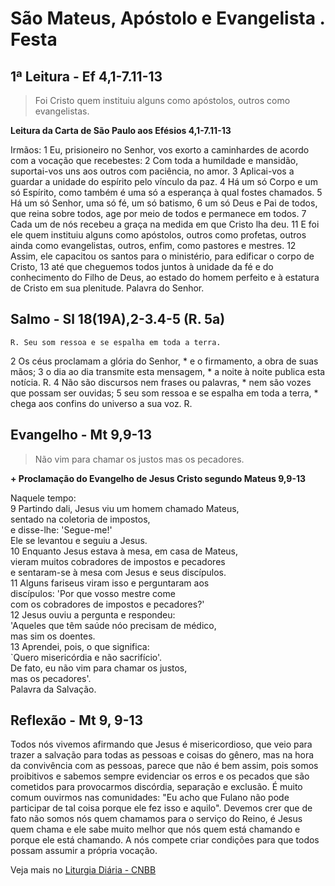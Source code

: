 # São Mateus, Apóstolo e Evangelista . Festa

## 1ª Leitura - Ef 4,1-7.11-13

> Foi Cristo quem instituiu alguns como apóstolos, outros como evangelistas.

**Leitura da Carta de São Paulo aos Efésios 4,1-7.11-13**

Irmãos: 
1 Eu, prisioneiro no Senhor, vos exorto 
 a caminhardes de acordo com a vocação que recebestes: 
2 Com toda a humildade e mansidão, 
 suportai-vos uns aos outros com paciência, no amor. 
3 Aplicai-vos a guardar a unidade do espírito 
 pelo vínculo da paz. 
4 Há um só Corpo e um só Espírito, 
 como também é uma só a esperança à qual fostes chamados. 
5 Há um só Senhor, uma só fé, um só batismo, 
6 um só Deus e Pai de todos, 
 que reina sobre todos, 
 age por meio de todos e permanece em todos. 
7 Cada um de nós recebeu a graça 
 na medida em que Cristo lha deu. 
11 E foi ele quem instituiu alguns como apóstolos, 
 outros como profetas, 
 outros ainda como evangelistas, 
 outros, enfim, como pastores e mestres. 
12 Assim, ele capacitou os santos para o ministério, 
 para edificar o corpo de Cristo, 
13 até que cheguemos todos juntos à unidade da fé 
 e do conhecimento do Filho de Deus, 
 ao estado do homem perfeito 
 e à estatura de Cristo em sua plenitude. 
 Palavra do Senhor.

## Salmo - Sl 18(19A),2-3.4-5 (R. 5a)

`R. Seu som ressoa e se espalha em toda a terra.`

2 Os céus proclamam a glória do Senhor, * 
 e o firmamento, a obra de suas mãos; 
3 o dia ao dia transmite esta mensagem, * 
 a noite à noite publica esta notícia. R. 
4 Não são discursos nem frases ou palavras, * 
 nem são vozes que possam ser ouvidas; 
5 seu som ressoa e se espalha em toda a terra, * 
 chega aos confins do universo a sua voz. R.

## Evangelho - Mt 9,9-13

> Não vim para chamar os justos mas os pecadores.

**+ Proclamação do Evangelho de Jesus Cristo segundo Mateus 9,9-13**

Naquele tempo:    
9 Partindo dali, Jesus viu um homem chamado Mateus,   
 sentado na coletoria de impostos,   
 e disse-lhe: 'Segue-me!'   
 Ele se levantou e seguiu a Jesus.    
10 Enquanto Jesus estava à mesa, em casa de Mateus,   
 vieram muitos cobradores de impostos e pecadores   
 e sentaram-se à mesa com Jesus e seus discípulos.    
11 Alguns fariseus viram isso e perguntaram aos   
 discípulos: 'Por que vosso mestre come   
 com os cobradores de impostos e pecadores?'    
12 Jesus ouviu a pergunta e respondeu:   
 'Aqueles que têm saúde nóo precisam de médico,   
 mas sim os doentes.    
13 Aprendei, pois, o que significa:   
 `Quero misericórdia e não sacrifício'.   
 De fato, eu não vim para chamar os justos,   
 mas os pecadores'.   
 Palavra da Salvação.

## Reflexão - Mt 9, 9-13

Todos nós vivemos afirmando que Jesus é misericordioso, que veio para trazer a salvação para todas as pessoas e coisas do gênero, mas na hora da convivência com as pessoas, parece que não é bem assim, pois somos proibitivos e sabemos sempre evidenciar os erros e os pecados que são cometidos para provocarmos discórdia, separação e exclusão. É muito comum ouvirmos nas comunidades: "Eu acho que Fulano não pode participar de tal coisa porque ele fez isso e aquilo". Devemos crer que de fato não somos nós quem chamamos para o serviço do Reino, é Jesus quem chama e ele sabe muito melhor que nós quem está chamando e porque ele está chamando. A nós compete criar condições para que todos possam assumir a própria vocação.

Veja mais no [Liturgia Diária - CNBB](http://liturgiadiaria.cnbb.org.br/app/user/user/UserView.php?ano=2016&mes=9&dia=21)